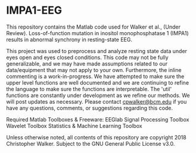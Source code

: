 # IMPA1-EEG
This repository contains the Matlab code used for Walker et al., (Under Review). Loss-of-function mutation in inositol monophosphatase 1 (IMPA1) results in abnormal synchrony in resting-state EEG.


This project was used to preprocess and analyze resting state data under eyes open and eyes closed conditions. This code may not be fully generalizable, and we may have made assumptions related to our data/equipment that may not apply to your own. Furthermore, the inline commenting is a work-in-progress. We have attempted to make sure the upper level functions are well documented and we are continuing to refine the language to make sure the functions are interpretable. The 'util' functions are constantly under development as we refine our methods. We will post updates as necessary. Please contact cpwalker@bcm.edu if you have any questions, comments, or suggestions regarding this code. 

Required Matlab Toolboxes & Freeware:
EEGlab
Signal Processing Toolbox
Wavelet Toolbox
Statistics & Machine Learning Toolbox


Unless otherwise noted, all contents of this repository are copyright 2018 Christopher Walker. Subject to the GNU General Public License v3.0. 
